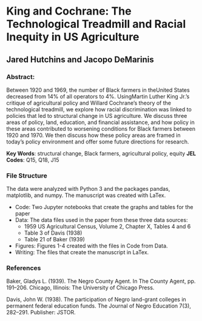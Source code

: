 # King and Cochrane: The Technological Treadmill and Racial Inequity in US Agriculture
## Jared Hutchins and Jacopo DeMarinis

### Abstract:
Between 1920 and 1969, the number of Black farmers in theUnited States decreased from 14% of all operators to 4%. UsingMartin Luther King Jr.’s critique of agricultural policy and Willard Cochrane’s theory of the technological treadmill, we explore how racial discrimination was linked to policies that led to structural change in US agriculture. We discuss three areas of policy, land, education, and financial assistance, and how policy in these areas contributed to worsening conditions for Black farmers between 1920 and 1970. We then discuss how these policy areas are framed in today’s policy environment and offer some future directions for research.

__Key Words__: structural change, Black farmers, agricultural policy, equity
__JEL Codes__: Q15, Q18, J15

### File Structure
The data were analyzed with Python 3 and the packages pandas, matplotlib, and numpy. The manuscript was created with LaTex.

- Code: Two Jupyter notebooks that create the graphs and tables for the paper
- Data: The data files used in the paper from these three data sources:
    - 1959 US Agricultural Census, Volume 2, Chapter X, Tables 4 and 6
    - Table 3 of Davis (1938)
    - Table 21 of Baker (1939)
- Figures: Figures 1-4 created with the files in Code from Data.
- Writing: The files that create the manuscript in LaTex.

### References
Baker, Gladys L. (1939). The Negro County Agent. In The County Agent, pp. 191–206.
Chicago, Illinois: The University of Chicago Press.

Davis, John W. (1938). The participation of Negro land-grant colleges in permanent federal
education funds. The Journal of Negro Education 7(3), 282–291. Publisher: JSTOR.